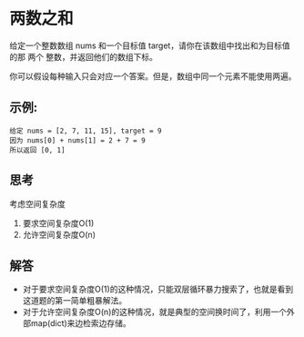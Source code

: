 # 两数之和

给定一个整数数组 nums 和一个目标值 target，请你在该数组中找出和为目标值的那 两个 整数，并返回他们的数组下标。

你可以假设每种输入只会对应一个答案。但是，数组中同一个元素不能使用两遍。

## 示例:

```
给定 nums = [2, 7, 11, 15], target = 9
因为 nums[0] + nums[1] = 2 + 7 = 9
所以返回 [0, 1]
```

## 思考

考虑空间复杂度
1. 要求空间复杂度O(1)
2. 允许空间复杂度O(n)

## 解答
* 对于要求空间复杂度O(1)的这种情况，只能双层循环暴力搜索了，也就是看到这道题的第一简单粗暴解法。
* 对于允许空间复杂度O(n)的这种情况，就是典型的空间换时间了，利用一个外部map(dict)来边检索边存储。
